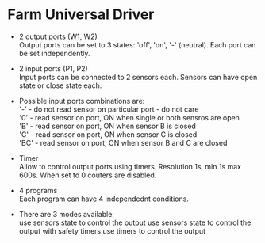 Farm Universal Driver
========

* 2 output ports (W1, W2)  
 Output ports can be set to 3 states: 'off', 'on', '-' (neutral).
 Each port can be set independently.

* 2 input ports (P1, P2)  
 Input ports can be connected to 2 sensors each. Sensors can have open state or close state each.
 
* Possible input ports combinations are:  
 '-'  - do not read sensor on particular port - do not care  
 '0'  - read sensor on port, ON when single or both sensros are open  
 'B'  - read sensor on port, ON when sensor B is closed  
 'C'  - read sensor on port, ON when sensor C is closed  
 'BC' - read sensor on port, ON when sensor B and C are closed

* Timer  
 Allow to control output ports using timers. Resolution 1s, min 1s max 600s. When set to 0 couters are disabled.  

* 4 programs  
 Each program can have 4 independednt conditions.  

* There are 3 modes available:  
 use sensors state to control the output
 use sensors state to control the output with safety timers
 use timers to control the output

  

